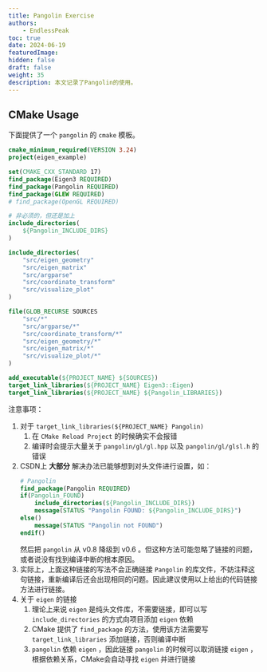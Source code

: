 ```yaml
---
title: Pangolin Exercise
authors: 
    - EndlessPeak
toc: true
date: 2024-06-19
featuredImage: 
hidden: false
draft: false
weight: 35
description: 本文记录了Pangolin的使用。
---
```


## CMake Usage

下面提供了一个 `pangolin` 的 `cmake` 模板。

```cmake
cmake_minimum_required(VERSION 3.24)
project(eigen_example)

set(CMAKE_CXX_STANDARD 17)
find_package(Eigen3 REQUIRED)
find_package(Pangolin REQUIRED)
find_package(GLEW REQUIRED)
# find_package(OpenGL REQUIRED)

# 非必须的，但还是加上
include_directories(
    ${Pangolin_INCLUDE_DIRS}
)

include_directories(
    "src/eigen_geometry"
    "src/eigen_matrix"
    "src/argparse"
    "src/coordinate_transform"
    "src/visualize_plot"
)

file(GLOB_RECURSE SOURCES
    "src/*"
    "src/argparse/*"
    "src/coordinate_transform/*"
    "src/eigen_geometry/*"
    "src/eigen_matrix/*"
    "src/visualize_plot/*"
)

add_executable(${PROJECT_NAME} ${SOURCES})
target_link_libraries(${PROJECT_NAME} Eigen3::Eigen)
target_link_libraries(${PROJECT_NAME} ${Pangolin_LIBRARIES})
```

注意事项：

1.  对于 `target_link_libraries(${PROJECT_NAME} Pangolin)`
    1.  在 `CMake Reload Project` 的时候确实不会报错
    2.  编译时会提示大量关于 `pangolin/gl/gl.hpp` 以及 `pangolin/gl/glsl.h` 的错误
2.  CSDN上 **大部分** 解决办法已能够想到对头文件进行设置，如：
    ```cmake
    # Pangolin
    find_package(Pangolin REQUIRED)
    if(Pangolin_FOUND)
        include_directories(${Pangolin_INCLUDE_DIRS})
        message(STATUS "Pangolin FOUND: ${Pangolin_INCLUDE_DIRS}")
    else()
        message(STATUS "Pangolin not FOUND")
    endif()
    ```
    然后把 `pangolin` 从 v0.8 降级到 v0.6 。但这种方法可能忽略了链接的问题，或者说没有找到编译中断的根本原因。
3.  实际上，上面这种链接的写法不会正确链接 `Pangolin` 的库文件，不妨注释这句链接，重新编译后还会出现相同的问题。因此建议使用以上给出的代码链接方法进行链接。
4.  关于 `eigen` 的链接
    1.  理论上来说 `eigen` 是纯头文件库，不需要链接，即可以写 `include_directories` 的方式向项目添加 `eigen` 依赖
    2.  CMake 提供了 `find_package` 的方法，使用该方法需要写 `target_link_libraries` 添加链接，否则编译中断
    3.  `pangolin` 依赖 `eigen` ，因此链接 `pangolin` 的时候可以取消链接 `eigen` ，根据依赖关系，CMake会自动寻找 `eigen` 并进行链接